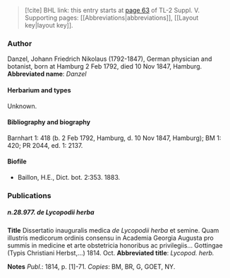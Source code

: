 > [!cite] BHL link: this entry starts at [page 63](https://www.biodiversitylibrary.org/page/33259109) of TL-2 Suppl. V.
> Supporting pages: [[Abbreviations|abbreviations]], [[Layout key|layout key]].

### Author

Danzel, Johann Friedrich Nikolaus (1792-1847), German physician and botanist, born at Hamburg 2 Feb 1792, died 10 Nov 1847, Hamburg. 
**Abbreviated name**: *Danzel*

#### Herbarium and types

Unknown.

#### Bibliography and biography

Barnhart 1: 418 (b. 2 Feb 1792, Hamburg, d. 10 Nov 1847, Hamburg); BM 1: 420; PR 2044, ed. 1: 2137.

#### Biofile

- Baillon, H.E., Dict. bot. 2:353. 1883.

### Publications

##### n.28.977. de Lycopodii herba

**Title**
Dissertatio inauguralis medica *de Lycopodii herba* et semine. Quam illustris medicorum ordinis consensu in Academia Georgia Augusta pro summis in medicine et arte obstetricia honoribus ac privilegiis... Gottingae (Typis Christiani Herbst,...) 1814. Oct.
**Abbreviated title**: *Lycopod. herb.*

**Notes**
*Publ*.: 1814, p. \[1\]-71. *Copies*: BM, BR, G, GOET, NY.

